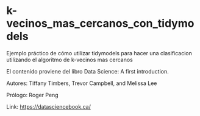 # k-vecinos_mas_cercanos_con_tidymodels
Ejemplo práctico de cómo utilizar tidymodels para hacer una clasificacion utilizando el algoritmo de k-vecinos mas cercanos

El contenido proviene del libro Data Science: A first introduction. 

Autores: Tiffany Timbers, Trevor Campbell, and Melissa Lee

Prólogo: Roger Peng

Link: https://datasciencebook.ca/